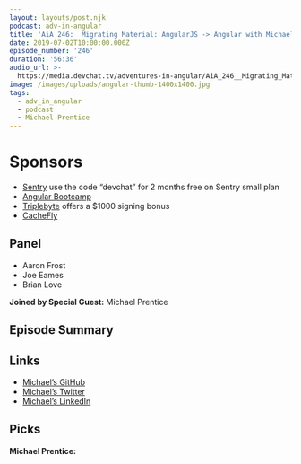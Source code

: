 ```yaml
---
layout: layouts/post.njk
podcast: adv-in-angular
title: 'AiA 246:  Migrating Material: AngularJS -> Angular with Michael Prentice'
date: 2019-07-02T10:00:00.000Z
episode_number: '246'
duration: '56:36'
audio_url: >-
  https://media.devchat.tv/adventures-in-angular/AiA_246__Migrating_Material_AngularJS_-_Angular_with_Michael_Prentice.mp3
image: /images/uploads/angular-thumb-1400x1400.jpg
tags:
  - adv_in_angular
  - podcast
  - Michael Prentice
---
```

# Sponsors

* [Sentry](https://sentry.io/welcome) use the code “devchat” for 2 months free on Sentry small plan
* [Angular Bootcamp](https://angularbootcamp.com/)
* [Triplebyte](https://triplebyte.com/angular) offers a $1000 signing bonus
* [CacheFly](https://www.cachefly.com)

## Panel

* Aaron Frost
* Joe Eames
* Brian Love

**Joined by Special Guest:** Michael Prentice

## Episode Summary

## Links

* [Michael’s GitHub](https://github.com/Splaktar)
* [Michael’s Twitter](https://twitter.com/splaktar?lang=en)
* [Michael’s LinkedIn](https://www.linkedin.com/in/michaellprentice)

## Picks

**Michael Prentice:**

